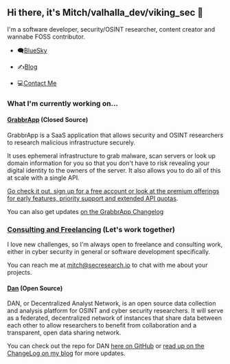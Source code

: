## Hi there, it's Mitch/valhalla_dev/viking_sec 👋

I'm a software developer, security/OSINT researcher, content creator and wannabe FOSS contributor.

* 🗨️[BlueSky](https://bsky.app/profile/valhallaresearch.net)

* ✍️[Blog](https://valhallaresearch.net)

* 💻[Contact Me](mailto:mitch@secresearch.io)

### What I'm currently working on...
#### [GrabbrApp](https://grabbrapp.io) (Closed Source)
GrabbrApp is a SaaS application that allows security and OSINT researchers to research malicious infrastructure securely.

It uses ephemeral infrastructure to grab malware, scan servers or look up domain information for you so that you don't have to risk revealing your digital identity to the owners of the server. It also allows you to do all of this at scale with a single API.

[Go check it out, sign up for a free account or look at the premium offerings for early features, priority support and extended API quotas](https://grabbrapp.io).

You can also get updates [on the GrabbrApp Changelog](https://valhallaresearch.net/GrabbrApp/Changelog)

### [Consulting and Freelancing](mailto:mitch@secresearch.io) (Let's work together)

I love new challenges, so I'm always open to freelance and consulting work, either in cyber security in general or software development specifically.

You can reach me at mitch@secresearch.io to chat with me about your projects.
#### [Dan](https://github.com/vikingSec/dan) (Open Source)
DAN, or Decentralized Analyst Network, is an open source data collection and analysis platform for OSINT and cyber security researchers. It will serve as a federated, decentralized network of instances that share data between each other to allow researchers to benefit from collaboration and a transparent, open data sharing network.

You can check out the repo for DAN [here on GitHub](https://github.com/vikingSec/dan) or [read up on the ChangeLog on my blog](https://valhallaresearch.net/DAN/Changelog) for more updates.


